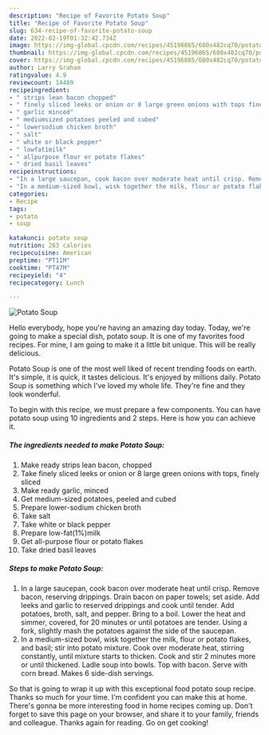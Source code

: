 ```yaml
---
description: "Recipe of Favorite Potato Soup"
title: "Recipe of Favorite Potato Soup"
slug: 634-recipe-of-favorite-potato-soup
date: 2022-02-19T01:32:42.734Z
image: https://img-global.cpcdn.com/recipes/45196865/680x482cq70/potato-soup-recipe-main-photo.jpg
thumbnail: https://img-global.cpcdn.com/recipes/45196865/680x482cq70/potato-soup-recipe-main-photo.jpg
cover: https://img-global.cpcdn.com/recipes/45196865/680x482cq70/potato-soup-recipe-main-photo.jpg
author: Larry Graham
ratingvalue: 4.9
reviewcount: 14489
recipeingredient:
- " strips lean bacon chopped"
- " finely sliced leeks or onion or 8 large green onions with tops finely sliced"
- " garlic minced"
- " mediumsized potatoes peeled and cubed"
- " lowersodium chicken broth"
- " salt"
- " white or black pepper"
- " lowfat1milk"
- " allpurpose flour or potato flakes"
- " dried basil leaves"
recipeinstructions:
- "In a large saucepan, cook bacon over moderate heat until crisp. Remove bacon, reserving drippings. Drain bacon on paper towels; set aside. Add leeks and garlic to reserved drippings and cook until tender. Add potatoes, broth, salt, and pepper. Bring to a boil. Lower the heat and simmer, covered, for 20 minutes or until potatoes are tender. Using a fork, slightly mash the potatoes against the side of the saucepan."
- "In a medium-sized bowl, wisk together the milk, flour or potato flakes, and basil; stir into potato mixture. Cook over moderate heat, stirring constantly, until mixture starts to thicken. Cook and stir 2 minutes more or until thickened. Ladle soup into bowls. Top with bacon. Serve with corn bread. Makes 6 side-dish servings."
categories:
- Recipe
tags:
- potato
- soup

katakunci: potato soup 
nutrition: 263 calories
recipecuisine: American
preptime: "PT11M"
cooktime: "PT47M"
recipeyield: "4"
recipecategory: Lunch

---
```



![Potato Soup](https://img-global.cpcdn.com/recipes/45196865/680x482cq70/potato-soup-recipe-main-photo.jpg)

Hello everybody, hope you're having an amazing day today. Today, we're going to make a special dish, potato soup. It is one of my favorites food recipes. For mine, I am going to make it a little bit unique. This will be really delicious.

Potato Soup is one of the most well liked of recent trending foods on earth. It's simple, it is quick, it tastes delicious. It's enjoyed by millions daily. Potato Soup is something which I've loved my whole life. They're fine and they look wonderful.




To begin with this recipe, we must prepare a few components. You can have potato soup using 10 ingredients and 2 steps. Here is how you can achieve it.

<!--inarticleads1-->

##### The ingredients needed to make Potato Soup:

1. Make ready  strips lean bacon, chopped
1. Take  finely sliced leeks or onion or 8 large green onions with tops, finely sliced
1. Make ready  garlic, minced
1. Get  medium-sized potatoes, peeled and cubed
1. Prepare  lower-sodium chicken broth
1. Take  salt
1. Take  white or black pepper
1. Prepare  low-fat(1%)milk
1. Get  all-purpose flour or potato flakes
1. Take  dried basil leaves




<!--inarticleads2-->

##### Steps to make Potato Soup:

1. In a large saucepan, cook bacon over moderate heat until crisp. Remove bacon, reserving drippings. Drain bacon on paper towels; set aside. Add leeks and garlic to reserved drippings and cook until tender. Add potatoes, broth, salt, and pepper. Bring to a boil. Lower the heat and simmer, covered, for 20 minutes or until potatoes are tender. Using a fork, slightly mash the potatoes against the side of the saucepan.
1. In a medium-sized bowl, wisk together the milk, flour or potato flakes, and basil; stir into potato mixture. Cook over moderate heat, stirring constantly, until mixture starts to thicken. Cook and stir 2 minutes more or until thickened. Ladle soup into bowls. Top with bacon. Serve with corn bread. Makes 6 side-dish servings.




So that is going to wrap it up with this exceptional food potato soup recipe. Thanks so much for your time. I'm confident you can make this at home. There's gonna be more interesting food in home recipes coming up. Don't forget to save this page on your browser, and share it to your family, friends and colleague. Thanks again for reading. Go on get cooking!
